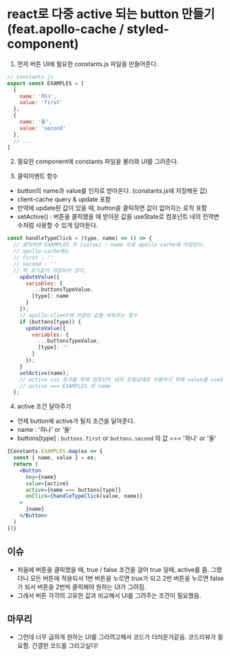 # react로 다중 active 되는 button 만들기 (feat.apollo-cache / styled-component)

1. 먼저 버튼 UI에 필요한 constants.js 파일을 만들어준다.
```jsx
// constants.js
export const EXAMPLES = [
  {
    name: '하나',
    value: 'first'
  },
  {
    name: '둘',
    value: 'second'
  },
  // ...
]
```

2. 필요한 component에 constants 파일을 불러와 UI를 그려준다.

3. 클릭이벤트 함수
- button의 name과 value를 인자로 받아온다. (constants.js에 저장해둔 값)
- client-cache query & update 포함
- 만약에 update된 값이 있을 때, button을 클릭하면 값이 없어지는 로직 포함
- setActive() : 버튼을 클릭했을 때 받아온 값을 useState로 컴포넌트 내의 전역변수처럼 사용할 수 있게 담아둔다.
```jsx
const handleTypeClick = (type, name) => () => {
  // 클릭하면 EXAMPLES 의 [value] : name 으로 apollo cache에 저장된다.
  // apollo-cache에는
  // first : ''
  // second : '' 
  // 의 초기값이 저장되어 있다.
    updateValue({
      variables: {
        ...buttonsTypeValue,
        [type]: name
      }
    });
    // apollo-client에 저장된 값을 비워주는 함수
    if (buttons[type]) {
      updateValue({
        variables: {
          ...buttonsTypeValue,
          [type]: ''
        }
      });
    }
    setActive(name);
    // active css 효과를 위해 컴포넌트 내의 로컬상태로 사용하기 위해 value를 useState()로 저장해둔다.
    // active === EXAMPLES 의 name
  };
```
4. active 조건 달아주기
- 언제 button에 active가 될지 조건을 달아준다.
- name : '하나' or '둘'
- buttons[type] : `buttons.first` or `buttons.second` 의 값 === '하나' or '둘'
```jsx
{Constants.EXAMPLES.map(ex => {
  const { name, value } = ex;
  return (
    <Button
      key={name}
      value={active}
      active={name === buttons[type]}
      onClick={handleTypeClick(value, name)}
    >
      {name}
    </Button>
  )
})}
```

## 이슈
- 처음에 버튼을 클릭했을 때, true / false 조건을 걸어 true 일때, active를 줌. 그랬더니 모든 버튼에 적용되서 1번 버튼을 누르면 true가 되고 2번 버튼을 누르면 false가 되서 버튼을 2번씩 클릭해야 원하는 UI가 그려짐.
- 그래서 버튼 각각의 고유한 값과 비교해서 UI를 그려주는 조건이 필요했음.

## 마무리
- 그런데 너무 급하게 원하는 UI를 그리려고해서 코드가 더러운거같음. 코드리뷰가 필요함. 간결한 코드를 그리고싶다!
